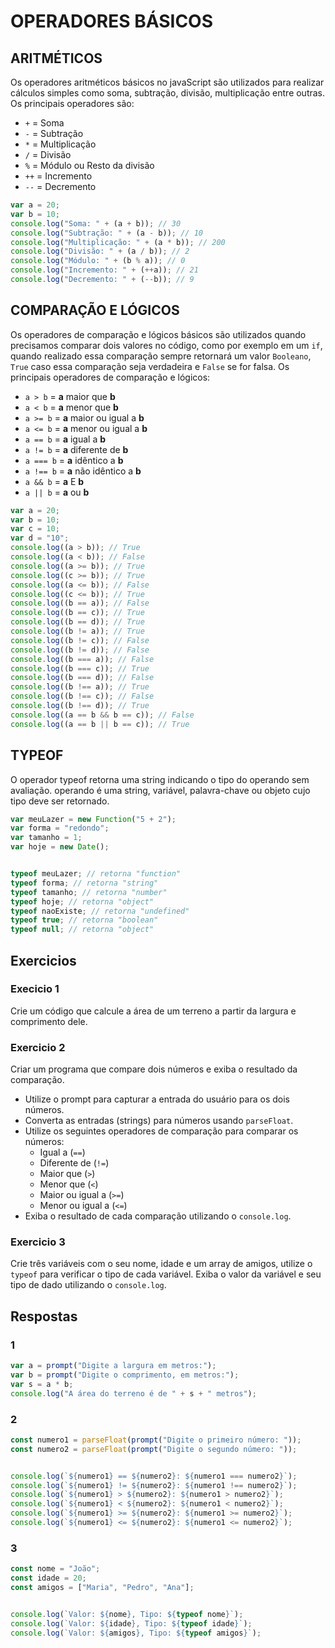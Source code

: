 # OPERADORES BÁSICOS


## ARITMÉTICOS


Os operadores aritméticos básicos no javaScript são utilizados para realizar cálculos simples como soma, subtração, divisão, multiplicação entre outras. Os principais operadores são:


- `+` = Soma
- `-` = Subtração
- `*` = Multiplicação
- `/` = Divisão
- `%` = Módulo ou Resto da divisão
- `++` = Incremento
- `--` = Decremento


```javaScript
var a = 20;
var b = 10;
console.log("Soma: " + (a + b)); // 30
console.log("Subtração: " + (a - b)); // 10
console.log("Multiplicação: " + (a * b)); // 200
console.log("Divisão: " + (a / b)); // 2
console.log("Módulo: " + (b % a)); // 0
console.log("Incremento: " + (++a)); // 21
console.log("Decremento: " + (--b)); // 9
```


## COMPARAÇÃO E LÓGICOS


Os operadores de comparação e lógicos básicos são utilizados quando precisamos comparar dois valores no código, como por exemplo em um `if`, quando realizado essa comparação sempre retornará um valor `Booleano`, `True` caso essa comparação seja verdadeira e `False` se for falsa. Os principais operadores de comparação e lógicos:


- `a > b` = **a** maior que **b**
- `a < b` = **a** menor que **b**
- `a >= b` = **a** maior ou igual a **b**
- `a <= b` = **a** menor ou igual a **b**
- `a == b` = **a** igual a **b**
- `a != b` = **a** diferente de **b**
- `a === b` = **a** idêntico a **b**
- `a !== b` = **a** não idêntico a **b**
- `a && b` = **a** E **b**
- `a || b` = **a** ou **b**


```javaScript
var a = 20;
var b = 10;
var c = 10;
var d = "10";
console.log((a > b)); // True
console.log((a < b)); // False
console.log((a >= b)); // True
console.log((c >= b)); // True
console.log((a <= b)); // False
console.log((c <= b)); // True
console.log((b == a)); // False
console.log((b == c)); // True
console.log((b == d)); // True
console.log((b != a)); // True
console.log((b != c)); // False
console.log((b != d)); // False
console.log((b === a)); // False
console.log((b === c)); // True
console.log((b === d)); // False
console.log((b !== a)); // True
console.log((b !== c)); // False
console.log((b !== d)); // True
console.log((a == b && b == c)); // False
console.log((a == b || b == c)); // True
```


## TYPEOF


O operador typeof retorna uma string indicando o tipo do operando sem avaliação. operando é uma string, variável, palavra-chave ou objeto cujo tipo deve ser retornado.


```javaScript
var meuLazer = new Function("5 + 2");
var forma = "redondo";
var tamanho = 1;
var hoje = new Date();


typeof meuLazer; // retorna "function"
typeof forma; // retorna "string"
typeof tamanho; // retorna "number"
typeof hoje; // retorna "object"
typeof naoExiste; // retorna "undefined"
typeof true; // retorna "boolean"
typeof null; // retorna "object"


```


## Exercicios


### Execicio 1


Crie um código que calcule a área de um terreno a partir da largura e comprimento dele.


### Exercicio 2


Criar um programa que compare dois números e exiba o resultado da comparação.


- Utilize o prompt para capturar a entrada do usuário para os dois números.
- Converta as entradas (strings) para números usando ``parseFloat``.
- Utilize os seguintes operadores de comparação para comparar os números:
  - Igual a (``==``)
  - Diferente de (``!=``)
  - Maior que (``>``)
  - Menor que (``<``)
  - Maior ou igual a (``>=``)
  - Menor ou igual a (``<=``)
- Exiba o resultado de cada comparação utilizando o ``console.log``.


### Exercicio 3


Crie três variáveis com o seu nome, idade e um array de amigos, utilize o ``typeof`` para verificar o tipo de cada variável. Exiba o valor da variável e seu tipo de dado utilizando o ``console.log``.


## Respostas


### 1


```javaScript
var a = prompt("Digite a largura em metros:");
var b = prompt("Digite o comprimento, em metros:");
var s = a * b;
console.log("A área do terreno é de " + s + " metros");
```


### 2


```javaScript
const numero1 = parseFloat(prompt("Digite o primeiro número: "));
const numero2 = parseFloat(prompt("Digite o segundo número: "));


console.log(`${numero1} == ${numero2}: ${numero1 === numero2}`);
console.log(`${numero1} != ${numero2}: ${numero1 !== numero2}`);
console.log(`${numero1} > ${numero2}: ${numero1 > numero2}`);
console.log(`${numero1} < ${numero2}: ${numero1 < numero2}`);
console.log(`${numero1} >= ${numero2}: ${numero1 >= numero2}`);
console.log(`${numero1} <= ${numero2}: ${numero1 <= numero2}`);
```


### 3


```javaScript
const nome = "João";
const idade = 20;
const amigos = ["Maria", "Pedro", "Ana"];


console.log(`Valor: ${nome}, Tipo: ${typeof nome}`);
console.log(`Valor: ${idade}, Tipo: ${typeof idade}`);
console.log(`Valor: ${amigos}, Tipo: ${typeof amigos}`);


```





